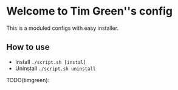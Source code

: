 # Welcome to Tim Green''s config

This is a moduled configs with easy installer.

## How to use

   * Install `./script.sh [instal]`
   * Uninstall `./script.sh uninstall`

TODO(timgreen):
